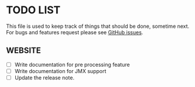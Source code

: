 TODO LIST
=========

This file is used to keep track of things that should be done, sometime next.
For bugs and features request please see [GitHub issues](https://github.com/lviggiano/owner/issues).

WEBSITE
-------

- [ ] Write documentation for pre processing feature
- [ ] Write documentation for JMX support
- [ ] Update the release note.